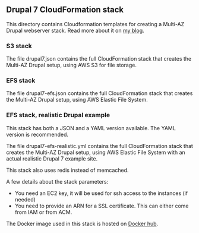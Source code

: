 ## Drupal 7 CloudFormation stack

This directory contains Cloudformation templates for creating a Multi-AZ Drupal webserver stack. Read more about it on [my blog](https://www.karelbemelmans.com/2016/06/running-drupal-7-on-aws---part-2/).

### S3 stack

The file drupal7.json contains the full CloudFormation stack that creates the Multi-AZ Drupal setup, using AWS S3 for file storage.

### EFS stack

The file drupal7-efs.json contains the full CloudFormation stack that creates the Multi-AZ Drupal setup, using AWS Elastic File System.

### EFS stack, realistic Drupal example

This stack has both a JSON and a YAML version available. The YAML version is recommended.

The file drupal7-efs-realistic.yml contains the full CloudFormation stack that creates the Multi-AZ Drupal setup, using AWS Elastic File System with an actual realistic Drupal 7 example site.

This stack also uses redis instead of memcached.

A few details about the stack parameters:

  - You need an EC2 key, it will be used for ssh access to the instances (if needed)
  - You need to provide an ARN for a SSL certificate. This can either come from IAM or from ACM.

The Docker image used in this stack is hosted on [Docker hub](https://hub.docker.com/r/karelbemelmans/d7-docker-v1/).



